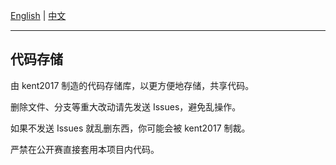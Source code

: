 [English](README/en/README.md) | [中文](README/zh-cn/README.md)

---

## 代码存储

由 kent2017 制造的代码存储库，以更方便地存储，共享代码。

删除文件、分支等重大改动请先发送 Issues，避免乱操作。

如果不发送 Issues 就乱删东西，你可能会被 kent2017 制裁。

严禁在公开赛直接套用本项目内代码。
